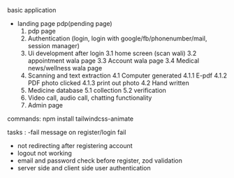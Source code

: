 basic application 
 - landing page pdp(pending page)	
	1. pdp page
	2. Authentication (login, login with google/fb/phonenumber/mail, session manager)
	3. Ui development after login
		3.1 home screen (scan wali)
		3.2 appointment wala page 
		3.3 Account wala page
		3.4 Medical news/wellness wala page 
	4. Scanning and text extraction
		4.1 Computer generated 
			4.1.1 E-pdf
			4.1.2 PDF photo clicked
			4.1.3 print out photo
		4.2 Hand written 
	5. Medicine database 
		5.1 collection
		5.2 verification 
	6. Video call, audio call, chatting functionality 
	7. Admin page


commands: 
npm install tailwindcss-animate


tasks : 
-fail message on register/login fail 
- not redirecting after registering account 
- logout not working 
- email and password check before register, zod validation
- server side and client side user authentication
